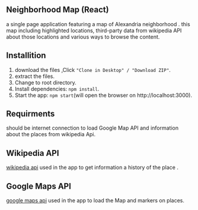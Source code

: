 ## Neighborhood Map (React)

 a single page application featuring a map of Alexandria neighborhood . this map including highlighted locations, third-party data from wikipedia API about those locations and various ways to browse the content.
 
 ## Installition
 
 1. download the files ,Click `"Clone in Desktop" / "Download ZIP"`.
 2. extract the files.
 3. Change to root directory.
 4. Install dependencies: `npm install`.
 5. Start the app: `npm start`(will open the browser on http://localhost:3000).
 
 ## Requirments
 
 should be internet connection to load Google Map API and information about the places from wikipedia Api.
 
 ## Wikipedia API
 
 [wikipedia api](https://www.mediawiki.org/wiki/API:Main_page) used in the app to get information a history of the place .
 
 ## Google Maps API
 
 [google maps api](https://developers.google.com/maps/documentation/) used in the app to load the Map and markers on places.
